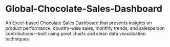 # Global-Chocolate-Sales-Dashboard
An Excel-based Chocolate Sales Dashboard that presents insights on product performance, country-wise sales, monthly trends, and salesperson contributions—built using pivot charts and clean data visualization techniques.
